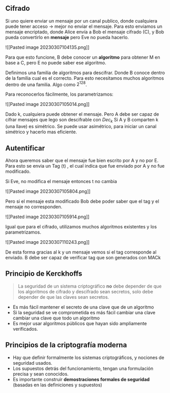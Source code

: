 ## Cifrado

Si uno quiere enviar un mensaje por un canal publico, donde cualquiera puede tener acceso -> mejor no enviar el mensaje. 
Para esto enviamos un mensaje encriptado, donde Alice envía a Bob el mensaje cifrado (C), y Bob pueda convertirlo en **mensaje** pero Eve no pueda hacerlo. 

![[Pasted image 20230307104135.png]]

Para que esto funcione, B debe conocer un **algoritmo** para obtener M en base a C, pero E no puede saber ese algoritmo. 

Definimos una familia de algoritmos para descifrar. Donde B conoce dentro de la familia cual es el correcto. Para esto necesitamos muchos algoritmos dentro de una familia. Algo como $2^{128}$.

Para reconocerlos fácilmente, los parametrizamos:

![[Pasted image 20230307105014.png]]

Dado k, cualquiera puede obtener el mensaje. Pero A debe ser capaz de cifrar mensajes que lego son descifrable con $Dec_k$
Si A y B comparten k (una llave) es simétrico. Se puede usar asimétrico, para iniciar un canal simétrico y hacerlo mas eficiente.

## Autentificar

Ahora queremos saber que el mensaje fue bien escrito por A y no por E. Para esto se envia un Tag (t) , el cual indica que fue enviado por A y no fue modificado.

Si Eve, no modifica el mensaje entonces t no cambia

![[Pasted image 20230307105804.png]]

Pero si el mensaje esta modificado Bob debe poder saber que el tag y el mensaje no corresponden.

![[Pasted image 20230307105914.png]]


Igual que para el cifrado, utilizamos muchos algoritmos existentes y los parametrizamos.

![[Pasted image 20230307110243.png]]

De esta forma gracias al k y un mensaje vemos si el tag corresponde al enviado. B debe ser capaz  de verificar tag que son generados con MACk

## Principio de Kerckhoffs

> La seguridad de un sistema criptográfico **no** debe depender de que los algoritmos de cifrado y descifrado sean secretos, solo debe depender de que las claves sean secretos.

- Es más fácil mantener el secreto de una clave que de un algoritmo
- Si la seguridad se ve comprometida es más fácil cambiar una clave cambiar una clave que todo un algoritmo
- Es mejor usar algoritmos públicos que hayan sido ampliamente verificados.

## Principios de la criptografía moderna

- Hay que definir formalmente los sistemas criptográficos, y nociones de seguridad usados.
- Los supuestos detrás del funcionamiento, tengan una formulación precisa y sean conocidos.
- Es importante construir **demostraciones formales de seguridad** (basadas en las definiciones y supuestos)
